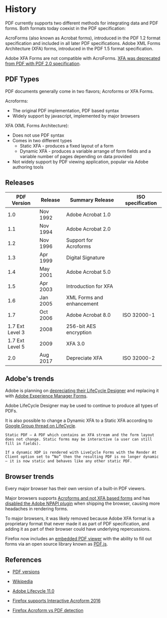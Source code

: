 # History

PDF currently supports two different methods for integrating data and PDF forms.
Both formats today coexist in the PDF specification:

AcroForms (also known as Acrobat forms), introduced in the PDF 1.2 format specification and included in all later PDF specifications. Adobe XML Forms Architecture (XFA) forms, introduced in the PDF 1.5 format specification.

Adobe XFA Forms are not compatible with AcroForms. [XFA was deprecated from PDF with PDF 2.0 specification](https://www.pdflib.com/pdf-knowledge-base/pdf-20/deprecated-features/).

## PDF Types

PDF documents generally come in two flavors; Acroforms or XFA Forms.

Acroforms:

- The original PDF implementation, PDF based syntax
- Widely support by javascript, implemented by major browsers

XFA (XML Forms Architecture):

- Does not use PDF syntax
- Comes in two different types
  - Static XFA - produces a fixed layout of a form
  - Dynamic XFA - produces a variable arrange of form fields and a variable number of pages depending on data provided
- Not widely support by PDF viewing application, popular via Adobe authoring tools

## Releases

| PDF Version     | Release  | Summary Release           | ISO specification |
| --------------- | -------- | ------------------------- | ----------------- |
| 1.0             | Nov 1992 | Adobe Acrobat 1.0         |                   |
| 1.1             | Nov 1994 | Adobe Acrobat 2.0         |                   |
| 1.2             | Nov 1996 | Support for Acroforms     |                   |
| 1.3             | Apr 1999 | Digital Signature         |                   |
| 1.4             | May 2001 | Adobe Acrobat 5.0         |                   |
| 1.5             | Apr 2003 | Introduction for XFA      |                   |
| 1.6             | Jan 2005 | XML Forms and enhancement |                   |
| 1.7             | Oct 2006 | Adobe Acrobat 8.0         | ISO 32000-1       |
| 1.7 Ext Level 3 | 2008     | 256-bit AES encryption    |                   |
| 1.7 Ext Level 5 | 2009     | XFA 3.0                   |                   |
| 2.0             | Aug 2017 | Depreciate XFA            | ISO 32000-2       |

## Adobe's trends

Adobe is planning on [depreciating their LifeCycle Designer](https://helpx.adobe.com/support/adobe-livecycle-end-of-core-support.html) and replacing it with [Adobe Experience Manager Forms](https://www.adobe.com/marketing/experience-manager-forms.html).

Adobe LifeCycle Designer may be used to continue to produce all types of PDFs.

It is also possible to change a Dynamic XFA to a Static XFA according to [Google Group thread on LifeCycle](https://groups.google.com/g/livecycle/c/-psSfqeZL4s).

```
Static PDF – A PDF which contains an XFA stream and the form layout does not change. Static forms may be interactive (a user can still fill in fields).

If a dynamic XDP is rendered with LiveCycle Forms with the Render At Client option set to “No” then the resulting PDF is no longer dynamic – it is now static and behaves like any other static PDF.
```

## Browser trends

Every major browser has their own version of a built-in PDF viewers.

Major browsers supports [Acroforms and not XFA based forms](https://helpx.adobe.com/livecycle/kb/xfa-forms-firefox-chrome.html) and has [disabled the Adobe NPAPI plugin](https://helpx.adobe.com/aem-forms/kb/discontinuation-of-npapi-plugins-impact-on-aem-forms.html) when shipping the browser, causing more headaches in rendering forms.

To major browsers, it was likely removed because Adobe XFA format is a proprietary format that never made it as part of PDF specification, and adding it as part of their browser could have underlying repercussions.

Firefox now includes an [embedded PDF viewer](https://support.mozilla.org/en-US/kb/view-pdf-files-firefox-or-choose-another-viewer) with the ability to fill out forms via an open source library known as [PDF.js](https://mozilla.github.io/pdf.js/).

## References

- [PDF versions](https://www.prepressure.com/pdf/basics/version)

- [Wikipedia](https://en.wikipedia.org/wiki/PDF)

- [Adobe Lifecycle 11.0](https://help.adobe.com/en_US/livecycle/11.0/ddxRef.pdf)

- [Firefox supports Interactive Acroform 2016](https://github.com/mozilla/pdf.js/issues/7613)

- [ Firefox Acroform vs PDF detection](https://github.com/mozilla/pdf.js/pull/12271)
